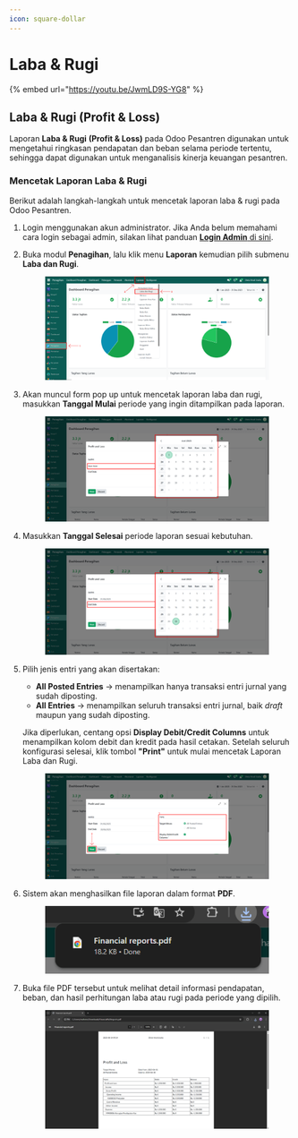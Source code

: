 ```yaml
---
icon: square-dollar
---
```


# Laba & Rugi

{% embed url="https://youtu.be/JwmLD9S-YG8" %}

## &#x20;Laba & Rugi (Profit & Loss)

Laporan **Laba & Rugi** **(Profit & Loss)** pada Odoo Pesantren digunakan untuk mengetahui ringkasan pendapatan dan beban selama periode tertentu, sehingga dapat digunakan untuk menganalisis kinerja keuangan pesantren.

### Mencetak Laporan Laba & Rugi

Berikut adalah langkah-langkah untuk mencetak laporan laba & rugi pada Odoo Pesantren.

1. Login menggunakan akun administrator. Jika Anda belum memahami cara login sebagai admin, silakan lihat panduan [**Login Admin** di sini](../../panduan-login/login-admin.md).
2.  Buka modul **Penagihan**, lalu klik menu **Laporan** kemudian pilih submenu **Laba dan Rugi**.

    <figure><img src="../../.gitbook/assets/images-744.png" alt=""><figcaption></figcaption></figure>


3.  Akan muncul form pop up untuk mencetak laporan laba dan rugi, masukkan **Tanggal Mulai** periode yang ingin ditampilkan pada laporan.

    <figure><img src="../../.gitbook/assets/images-745.png" alt=""><figcaption></figcaption></figure>


4.  Masukkan **Tanggal Selesai** periode laporan sesuai kebutuhan.

    <figure><img src="../../.gitbook/assets/images-746.png" alt=""><figcaption></figcaption></figure>


5.  Pilih jenis entri yang akan disertakan:

    * **All Posted Entries** → menampilkan hanya transaksi entri jurnal yang sudah diposting.
    * **All Entries** → menampilkan seluruh transaksi entri jurnal, baik _draft_ maupun yang sudah diposting.

    Jika diperlukan, centang opsi **Display Debit/Credit Columns** untuk menampilkan kolom debit dan kredit pada hasil cetakan. Setelah seluruh konfigurasi selesai, klik tombol **"Print"** untuk mulai mencetak Laporan Laba dan Rugi.

    <figure><img src="../../.gitbook/assets/images-747.png" alt=""><figcaption></figcaption></figure>


6.  Sistem akan menghasilkan file laporan dalam format **PDF**.

    <figure><img src="../../.gitbook/assets/images-748.png" alt=""><figcaption></figcaption></figure>


7.  Buka file PDF tersebut untuk melihat detail informasi pendapatan, beban, dan hasil perhitungan laba atau rugi pada periode yang dipilih.

    <figure><img src="../../.gitbook/assets/images-749.png" alt=""><figcaption></figcaption></figure>
